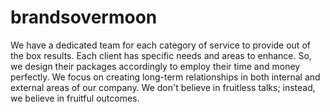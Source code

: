 # brandsovermoon
We have a dedicated team for each category of service to provide out of the box results. Each client has specific needs and areas to enhance. So, we design their packages accordingly to employ their time and money perfectly. We focus on creating long-term relationships in both internal and external areas of our company. We don't believe in fruitless talks; instead, we believe in fruitful outcomes.
